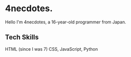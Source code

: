 # 4necdotes.

Hello I'm 4necdotes, a 16-year-old programmer from Japan.

## Tech Skills
HTML (since I was 7)
CSS, JavaScript, Python
